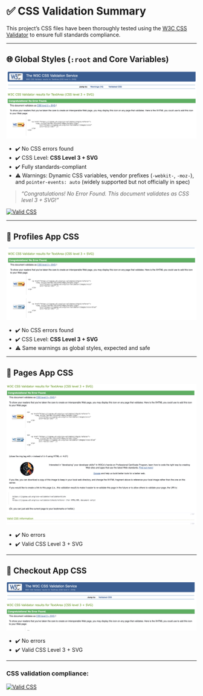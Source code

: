 # ✅ CSS Validation Summary

This project’s CSS files have been thoroughly tested using the [W3C CSS Validator](https://jigsaw.w3.org/css-validator/) to ensure full standards compliance.

---

## 🌐 Global Styles (`:root` and Core Variables)

![Global CSS Validation](css_validators/css_root.png)

- ✔️ No CSS errors found  
- ✔️ CSS Level: **CSS Level 3 + SVG**  
- ✔️ Fully standards-compliant  
- ⚠️ Warnings: Dynamic CSS variables, vendor prefixes (`-webkit-`, `-moz-`), and `pointer-events: auto` (widely supported but not officially in spec)

> _“Congratulations! No Error Found. This document validates as CSS level 3 + SVG!”_

[![Valid CSS](https://jigsaw.w3.org/css-validator/images/vcss)](https://jigsaw.w3.org/css-validator/check/referer)

---

## 👤 Profiles App CSS

![Profiles CSS Validation](css_validators/profiles_css.png)

- ✔️ No CSS errors found  
- ✔️ CSS Level: **CSS Level 3 + SVG**  
- ⚠️ Same warnings as global styles, expected and safe

---

## 📄 Pages App CSS

![Pages CSS Validation](css_validators/pages_css.png)

- ✔️ No errors  
- ✔️ Valid CSS Level 3 + SVG  

---

## 🛒 Checkout App CSS

![Checkout CSS Validation](css_validators/checkout_css.png)

- ✔️ No errors  
- ✔️ Valid CSS Level 3 + SVG  

---

### CSS validation compliance:

[![Valid CSS](https://jigsaw.w3.org/css-validator/images/vcss)](https://jigsaw.w3.org/css-validator/check/referer)
